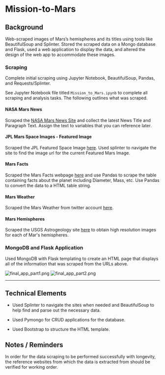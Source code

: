 # Mission-to-Mars

## Background
Web-scraped images of Mars’s hemispheres and its titles using tools like BeautifulSoup and Splinter. Stored the scraped data on a Mongo database and Flask, used a web application to display the data, and altered the design of the web app to accommodate these images.

### Scraping

Complete initial scraping using Jupyter Notebook, BeautifulSoup, Pandas, and Requests/Splinter.

See Jupyter Notebook file titled `Mission_to_Mars.ipynb` to complete all scraping and analysis tasks. The following outlines what was scraped.

#### NASA Mars News
Scraped the [NASA Mars News Site](https://mars.nasa.gov/news/) and collect the latest News Title and Paragraph Text. Assign the text to variables that you can reference later.

#### JPL Mars Space Images - Featured Image
Scraped the JPL Featured Space Image [here](https://data-class-jpl-space.s3.amazonaws.com/JPL_Space/index.html). Used splinter to navigate the site to find the image url for the current Featured Mars Image.

#### Mars Facts
Scraped the Mars Facts webpage [here](https://galaxyfacts-mars.com) and use Pandas to scrape the table containing facts about the planet including Diameter, Mass, etc. Use Pandas to convert the data to a HTML table string.

#### Mars Weather
Scraped the Mars Weather from twitter account [here](https://twitter.com/marswxreport?lang=en).


#### Mars Hemispheres
Scraped the USGS Astrogeology site [here](https://marshemispheres.com/) to obtain high resolution images for each of Mar's hemispheres.


### MongoDB and Flask Application
Used MongoDB with Flask templating to create an HTML page that displays all of the information that was scraped from the URLs above.

![final_app_part1.png](Images/final_app_part1.png)
![final_app_part2.png](Images/final_app_part2.png)

- - -

## Technical Elements

* Used Splinter to navigate the sites when needed and BeautifulSoup to help find and parse out the necessary data.

* Used Pymongo for CRUD applications for the database. 

* Used Bootstrap to structure the HTML template.


## Notes / Reminders
In order for the data scraping to be performed successfully with longevity, the reference websites from which the data is extracted from should be verified for working order.
